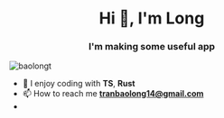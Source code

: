 <h1 align="center">Hi 👋, I'm Long</h1>
<h3 align="center">I'm making some useful app</h3>

<p align="left"> <img src="https://komarev.com/ghpvc/?username=baolongt&label=Profile%20views&color=0e75b6&style=flat" alt="baolongt" /> </p>

- 📕 I enjoy coding with **TS**, **Rust**
- 📫 How to reach me **tranbaolong14@gmail.com**
- 
